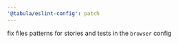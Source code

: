 ```yaml
---
'@tabula/eslint-config': patch
---
```


fix files patterns for stories and tests in the `browser` config
